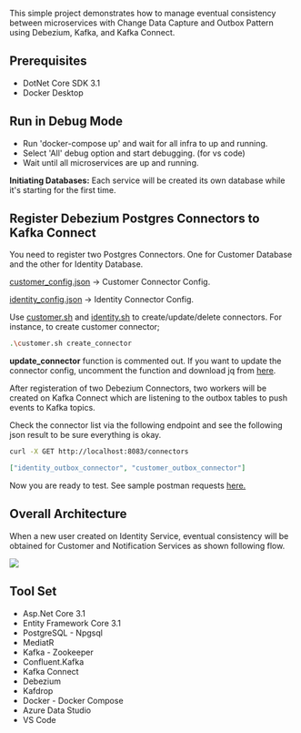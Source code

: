 This simple project demonstrates how to manage eventual consistency between microservices with Change Data Capture and Outbox Pattern using Debezium, Kafka, and Kafka Connect.

## Prerequisites

* DotNet Core SDK 3.1
* Docker Desktop

## Run in Debug Mode

* Run 'docker-compose up' and wait for all infra to up and running.
* Select 'All' debug option and start debugging. (for vs code)
* Wait until all microservices are up and running.

**Initiating Databases:** Each service will be created its own database while it's starting for the first time.

## Register Debezium Postgres Connectors to Kafka Connect

You need to register two Postgres Connectors. One for Customer Database and the other for Identity Database. 

<a href="https://github.com/suadev/microservices-change-data-capture-with-debezium/blob/main/_debezium_connectors/configs/customer_config.json">customer_config.json</a> -> Customer Connector Config.

<a href="https://github.com/suadev/microservices-change-data-capture-with-debezium/blob/main/_debezium_connectors/configs/identity_config.json">identity_config.json</a> -> Identity Connector Config.


Use <a href="https://github.com/suadev/microservices-change-data-capture-with-debezium/blob/main/_debezium_connectors/customer.sh">customer.sh</a> and <a href="https://github.com/suadev/microservices-change-data-capture-with-debezium/blob/main/_debezium_connectors/identity.sh">identity.sh</a> to create/update/delete connectors. For instance, to create customer connector;

```bash 
.\customer.sh create_connector
```   

**update_connector** function is commented out. If you want to update the connector config, uncomment the function and download jq from <a href="https://stedolan.github.io/jq/download/">here</a>.

After registeration of two Debezium Connectors, two workers will be created on Kafka Connect which are listening to the outbox tables to push events to Kafka topics.

Check the connector list via the following endpoint and see the following json result to be sure everything is okay.

```bash
curl -X GET http://localhost:8083/connectors 
```

```json
["identity_outbox_connector", "customer_outbox_connector"]
```

Now you are ready to test. See sample postman requests <a href="https://github.com/suadev/microservices-change-data-capture-with-debezium/blob/main/_postman/dev_summit_cdc_debezium.postman_collection.json">here.</a>

## Overall Architecture

When a new user created on Identity Service, eventual consistency will be obtained for Customer and Notification Services as shown following flow.

<img src="https://raw.githubusercontent.com/suadev/microservices-change-data-capture-with-debezium/main/_img/user_and_customer_creation_flow.png" />

## Tool Set

* Asp.Net Core 3.1
* Entity Framework Core 3.1
* PostgreSQL - Npgsql
* MediatR
* Kafka - Zookeeper
* Confluent.Kafka
* Kafka Connect
* Debezium
* Kafdrop
* Docker - Docker Compose
* Azure Data Studio
* VS Code
